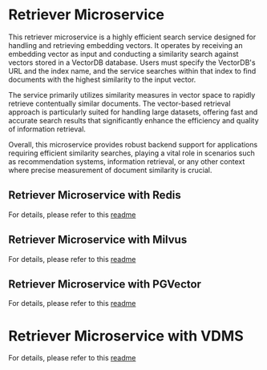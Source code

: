 # Retriever Microservice

This retriever microservice is a highly efficient search service designed for handling and retrieving embedding vectors. It operates by receiving an embedding vector as input and conducting a similarity search against vectors stored in a VectorDB database. Users must specify the VectorDB's URL and the index name, and the service searches within that index to find documents with the highest similarity to the input vector.

The service primarily utilizes similarity measures in vector space to rapidly retrieve contentually similar documents. The vector-based retrieval approach is particularly suited for handling large datasets, offering fast and accurate search results that significantly enhance the efficiency and quality of information retrieval.

Overall, this microservice provides robust backend support for applications requiring efficient similarity searches, playing a vital role in scenarios such as recommendation systems, information retrieval, or any other context where precise measurement of document similarity is crucial.

## Retriever Microservice with Redis

For details, please refer to this [readme](redis/README.md)

## Retriever Microservice with Milvus

For details, please refer to this [readme](milvus/README.md)

## Retriever Microservice with PGVector

For details, please refer to this [readme](pgvector/README.md)

# Retriever Microservice with VDMS

For details, please refer to this [readme](vdms/README.md)
